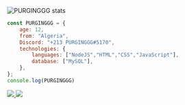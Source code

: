 ![PURGINGGG stats](https://github-readme-stats.vercel.app/api?username=PURGINGGG-1337&show_icons=true&theme=tokyonight)

```js
const PURGINGGG = {
    age: 12,
    from: "Algeria",
    Discord: "+213 PURGINGGG#5170",
    technologies: {
        languages: ["NodeJS","HTML","CSS","JavaScript"],
        database: ["MySQL"],
    },
};
console.log(PURGINGGG)
```

<a href="https://github.com/PURGINGGG-1337?tab=followers">
  <img src="https://img.shields.io/github/followers/PURGINGGG-1337">
</a>
<a href="https://github.com/PURGINGGG-1337">
   <img src="https://komarev.com/ghpvc/?username=PURGINGGG-1337">
</a>
